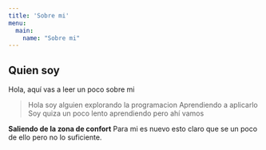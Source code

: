 ```yaml
---
title: 'Sobre mi'
menu:
  main:
    name: "Sobre mi"
---
```


## Quien soy

Hola, aquí vas a leer un poco sobre mi 

> Hola soy alguien explorando la programacion
> Aprendiendo a aplicarlo
> Soy quiza un poco lento aprendiendo pero ahí vamos

**Saliendo de la zona de confort** Para mi es nuevo esto 
claro que se un poco de ello pero no lo suficiente.
